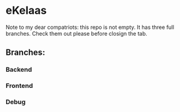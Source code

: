 # eKelaas
Note to my dear compatriots: this repo is not empty. It has three full branches. Check them out please before closign the tab.
## Branches:
### Backend
### Frontend
### Debug
